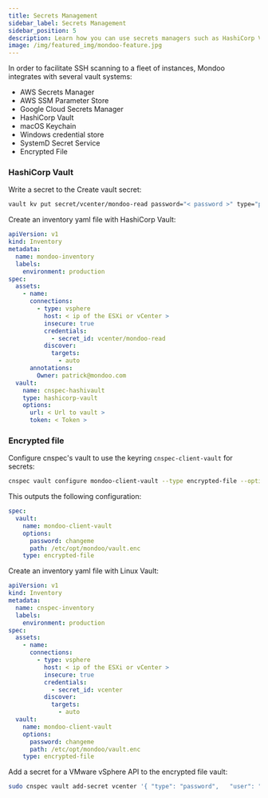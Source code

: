 ```yaml
---
title: Secrets Management
sidebar_label: Secrets Management
sidebar_position: 5
description: Learn how you can use secrets managers such as HashiCorp Vault, Google Cloud Secrets Manager, and AWS Secrets Manager with Mondoo.
image: /img/featured_img/mondoo-feature.jpg
---
```


In order to facilitate SSH scanning to a fleet of instances, Mondoo integrates with several vault systems:

- AWS Secrets Manager
- AWS SSM Parameter Store
- Google Cloud Secrets Manager
- HashiCorp Vault
- macOS Keychain
- Windows credential store
- SystemD Secret Service
- Encrypted File

### HashiCorp Vault

Write a secret to the Create vault secret:

```bash
vault kv put secret/vcenter/mondoo-read password="< password >" type="password" user="mondoo-read@vsphere.local"
```

Create an inventory yaml file with HashiCorp Vault:

```yaml title=inventory.yml
apiVersion: v1
kind: Inventory
metadata:
  name: mondoo-inventory
  labels:
    environment: production
spec:
  assets:
    - name:
      connections:
        - type: vsphere
          host: < ip of the ESXi or vCenter >
          insecure: true
          credentials:
            - secret_id: vcenter/mondoo-read
          discover:
            targets:
              - auto
      annotations:
        Owner: patrick@mondoo.com
  vault:
    name: cnspec-hashivault
    type: hashicorp-vault
    options:
      url: < Url to vault >
      token: < Token >
```

### Encrypted file

Configure cnspec's vault to use the keyring `cnspec-client-vault` for secrets:

```bash
cnspec vault configure mondoo-client-vault --type encrypted-file --option=password='changeme' --option path='/etc/opt/mondoo/vault.enc'
```

This outputs the following configuration:

```yaml
spec:
  vault:
    name: mondoo-client-vault
    options:
      password: changeme
      path: /etc/opt/mondoo/vault.enc
    type: encrypted-file
```

Create an inventory yaml file with Linux Vault:

```yaml title=/etc/opt/mondoo/inventory.yml
apiVersion: v1
kind: Inventory
metadata:
  name: cnspec-inventory
  labels:
    environment: production
spec:
  assets:
    - name:
      connections:
        - type: vsphere
          host: < ip of the ESXi or vCenter >
          insecure: true
          credentials:
            - secret_id: vcenter
          discover:
            targets:
              - auto
  vault:
    name: mondoo-client-vault
    options:
      password: changeme
      path: /etc/opt/mondoo/vault.enc
    type: encrypted-file
```

Add a secret for a VMware vSphere API to the encrypted file vault:

```bash
sudo cnspec vault add-secret vcenter '{ "type": "password",   "user": "chris@vsphere.local", "password": "password" }' --inventory-file /etc/opt/mondoo/inventory.yml
```
